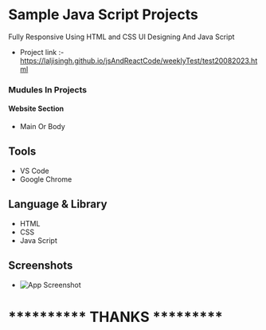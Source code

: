 
# Sample Java Script Projects 

Fully Responsive Using HTML and CSS UI Designing
And Java Script



- Project link :-  https://laljisingh.github.io/jsAndReactCode/weeklyTest/test20082023.html




### Mudules In Projects
#### Website Section
* Main Or Body
## Tools
- VS Code
- Google Chrome
## Language & Library
- HTML
- CSS
- Java Script


## Screenshots

- ![App Screenshot]([https://github.com/laljisingh/jsAndReactCode/blob/main/weeklyTest/images/Capture.JPG?raw=true](https://raw.githubusercontent.com/laljisingh/jsAndReactCode/main/ClassAssignment/Capture.JPG)https://raw.githubusercontent.com/laljisingh/jsAndReactCode/main/ClassAssignment/Capture.JPG)


# ********** **THANKS** *********






